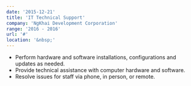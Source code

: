 ```yaml
---
date: '2015-12-21'
title: 'IT Technical Support'
company: 'NgKhai Development Corporation'
range: '2016 - 2016'
url: '#'
location: '&nbsp;'
---
```


- Perform hardware and software installations, configurations and updates as needed.
- Provide technical assistance with computer hardware and software.
- Resolve issues for staff via phone, in person, or remote.
